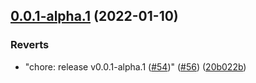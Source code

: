 ## [0.0.1-alpha.1](https://github.com/mdx-lib/mdx-lib/compare/v0.0.1-alpha.0...v0.0.1-alpha.1) (2022-01-10)


### Reverts

* "chore: release v0.0.1-alpha.1 ([#54](https://github.com/mdx-lib/mdx-lib/issues/54))" ([#56](https://github.com/mdx-lib/mdx-lib/issues/56)) ([20b022b](https://github.com/mdx-lib/mdx-lib/commit/20b022b78ac69e9204683a8a1fb759bdc7d217b8))



